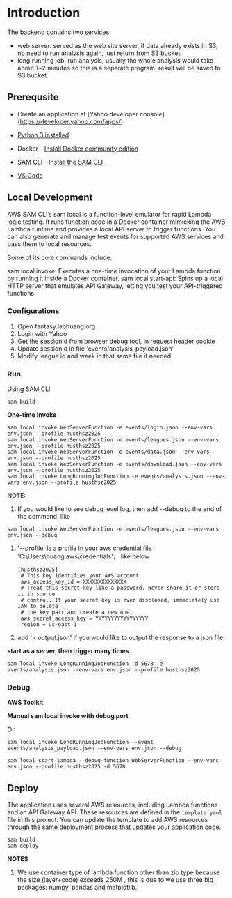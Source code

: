 # Introduction

The backend contains two services:
- web server: served as the web site server, if data already exists in S3, no need to run analysis again, just return from S3 bucket.
- long running job: run analysis, usually the whole analysis would take about 1~2 minutes so this is a separate program. result will be saved to S3 bucket.


## Prerequsite

* Create an application at [Yahoo developer console] (https://developer.yahoo.com/apps/)
  
* [Python 3 installed](https://www.python.org/downloads/)
* Docker - [Install Docker community edition](https://hub.docker.com/search/?type=edition&offering=community)
* SAM CLI - [Install the SAM CLI](https://docs.aws.amazon.com/serverless-application-model/latest/developerguide/serverless-sam-cli-install.html)
* [VS Code](https://docs.aws.amazon.com/toolkit-for-vscode/latest/userguide/welcome.html)

  
## Local Development

AWS SAM CLI’s sam local is a function-level emulator for rapid Lambda logic testing. It runs function code in a Docker container mimicking the AWS Lambda runtime and provides a local API server to trigger functions. You can also generate and manage test events for supported AWS services and pass them to local resources.

Some of its core commands include:

sam local invoke: Executes a one-time invocation of your Lambda function by running it inside a Docker container.
sam local start-api: Spins up a local HTTP server that emulates API Gateway, letting you test your API-triggered functions.


### Configurations

1. Open fantasy.laohuang.org
2. Login with Yahoo
3. Get the sessionId from browser debug tool, in request header cookie
4. Update sessionId in file 'events/analysis_payload.json'
5. Modify league id and week in that same file if needed

### Run

Using SAM CLI

`sam build`

**One-time Invoke**

```
sam local invoke WebServerFunction -e events/login.json --env-vars env.json --profile husthsz2025
sam local invoke WebServerFunction -e events/leagues.json --env-vars env.json --profile husthsz2025
sam local invoke WebServerFunction -e events/data.json --env-vars env.json --profile husthsz2025
sam local invoke WebServerFunction -e events/download.json --env-vars env.json --profile husthsz2025
sam local invoke LongRunningJobFunction -e events/analysis.json --env-vars env.json --profile husthsz2025

```
NOTE:

1. If you would like to see debug level log, then add --debug to the end of the command, like

```
sam local invoke WebServerFunction -e events/leagues.json --env-vars env.json --debug
```

1. '--profile' is a profile in your aws credential file 'C:\Users\huang\.aws\credentials'， like below
   
   ```
   [husthsz2025]
    # This key identifies your AWS account.
    aws_access_key_id = XXXXXXXXXXXXXX
    # Treat this secret key like a password. Never share it or store it in source
    # control. If your secret key is ever disclosed, immediately use IAM to delete
    # the key pair and create a new one.
    aws_secret_access_key = YYYYYYYYYYYYYYYYY
    region = us-east-1
    ```

1.  add '> output.json' if you would like to output the response to a json file
   

**start as a server, then trigger many times**
```
sam local invoke LongRunningJobFunction -d 5678 -e events/analysis.json --env-vars env.json --profile husthsz2025
```



### Debug

**AWS Toolkit**


**Manual sam local invoke with debug port**

On
```
sam local invoke LongRunningJobFunction --event events/analysis_payload.json --env-vars env.json --debug

sam local start-lambda --debug-function WebServerFunction --env-vars env.json --profile husthsz2025 -d 5678
```



## Deploy

The application uses several AWS resources, including Lambda functions and an API Gateway API. These resources are defined in the `template.yaml` file in this project. You can update the template to add AWS resources through the same deployment process that updates your application code.


```
sam build
sam deploy
```


**NOTES**
1. We use container type of lambda function other than zip type because the size (layer+code) exceeds 250M , this is due to we use three big packages: numpy, pandas and matplotlib.